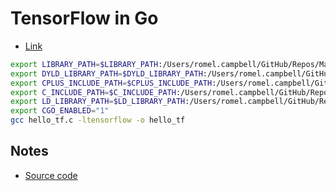 # TensorFlow in Go

- [Link](https://medium.com/@exyzzy/tensorflow-in-go-9387fc130f50)

 ```sh
export LIBRARY_PATH=$LIBRARY_PATH:/Users/romel.campbell/GitHub/Repos/MachineLearning/Medium/TensorFlowInGo/lib/lib
export DYLD_LIBRARY_PATH=$DYLD_LIBRARY_PATH:/Users/romel.campbell/GitHub/Repos/MachineLearning/Medium/TensorFlowInGo/lib/lib
export CPLUS_INCLUDE_PATH=$CPLUS_INCLUDE_PATH:/Users/romel.campbell/GitHub/Repos/MachineLearning/Medium/TensorFlowInGo/lib/include
export C_INCLUDE_PATH=$C_INCLUDE_PATH:/Users/romel.campbell/GitHub/Repos/MachineLearning/Medium/TensorFlowInGo/lib/include
export LD_LIBRARY_PATH=$LD_LIBRARY_PATH:/Users/romel.campbell/GitHub/Repos/MachineLearning/Medium/TensorFlowInGo/lib/lib
export CGO_ENABLED="1"
gcc hello_tf.c -ltensorflow -o hello_tf
 ```

## Notes

- [Source code](https://github.com/exyzzy/tenseimage)
